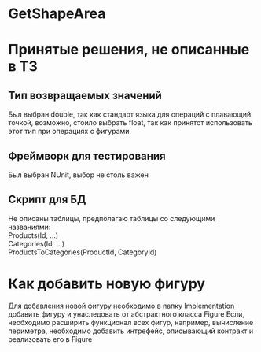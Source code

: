 # GetShapeArea

# Принятые решения, не описанные в ТЗ

## Тип возвращаемых значений
Был выбран double, так как стандарт языка для операций с плавающий точкой, возможно, стоило выбрать float, так как принятот использовать этот тип при операциях с фигурами

## Фреймворк для тестирования
Был выбран NUnit, выбор не столь важен

## Скрипт для БД
Не описаны таблицы, предполагаю таблицы со следующими названиями: </br>
Products(Id, ...)</br>
Categories(Id, ...)</br>
ProductsToCategories(ProductId, CategoryId)

# Как добавить новую фигуру 
Для добавления новой фигуру необходимо в папку Implementation добавить фигуру и унаследовать от абстрактного класса Figure
Если, необходимо расширить функционал всех фигур, например, вычисление периметра, необходимо добавить интрефейс, описывающий контракт и реализовать его в Figure

